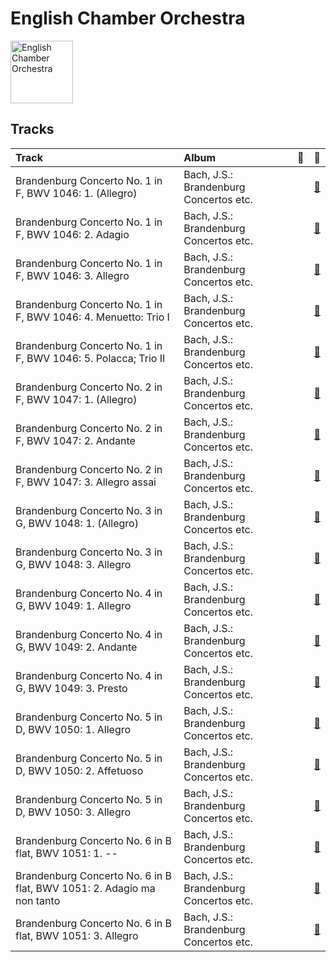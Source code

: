 
# English Chamber Orchestra


<img src="https://i.scdn.co/image/ab6761610000e5ebd56134c89f7b5ccbd2a06ca1" alt="English Chamber Orchestra" width="100" />

## Tracks

| Track                                                                  | Album                                  | 💚   | 🔗                                                          |
|:-----------------------------------------------------------------------|:---------------------------------------|:----|:-----------------------------------------------------------|
| Brandenburg Concerto No. 1 in F, BWV 1046: 1. (Allegro)                | Bach, J.S.: Brandenburg Concertos etc. |     | [🔗](https://open.spotify.com/track/0df320Pc1ZK0050luSGVHt) |
| Brandenburg Concerto No. 1 in F, BWV 1046: 2. Adagio                   | Bach, J.S.: Brandenburg Concertos etc. |     | [🔗](https://open.spotify.com/track/5STqUBrlZ1XUaUfKnWdYaY) |
| Brandenburg Concerto No. 1 in F, BWV 1046: 3. Allegro                  | Bach, J.S.: Brandenburg Concertos etc. |     | [🔗](https://open.spotify.com/track/4fXffigCHnDRCpkBLLPvG8) |
| Brandenburg Concerto No. 1 in F, BWV 1046: 4. Menuetto: Trio I         | Bach, J.S.: Brandenburg Concertos etc. |     | [🔗](https://open.spotify.com/track/7C3TyMdnQFiMjCoXclqEMC) |
| Brandenburg Concerto No. 1 in F, BWV 1046: 5. Polacca; Trio II         | Bach, J.S.: Brandenburg Concertos etc. |     | [🔗](https://open.spotify.com/track/4hD45OqQubjOEKChrtT9eA) |
| Brandenburg Concerto No. 2 in F, BWV 1047: 1. (Allegro)                | Bach, J.S.: Brandenburg Concertos etc. |     | [🔗](https://open.spotify.com/track/4PXwvtEMVB4Q3LV5H6eW7x) |
| Brandenburg Concerto No. 2 in F, BWV 1047: 2. Andante                  | Bach, J.S.: Brandenburg Concertos etc. |     | [🔗](https://open.spotify.com/track/4MY5iDvlsITcO9Y3hieoJU) |
| Brandenburg Concerto No. 2 in F, BWV 1047: 3. Allegro assai            | Bach, J.S.: Brandenburg Concertos etc. |     | [🔗](https://open.spotify.com/track/6VDiESR71MskMr5Hbzk5Z9) |
| Brandenburg Concerto No. 3 in G, BWV 1048: 1. (Allegro)                | Bach, J.S.: Brandenburg Concertos etc. |     | [🔗](https://open.spotify.com/track/51bqd4W15PIW7nBzvMCuuf) |
| Brandenburg Concerto No. 3 in G, BWV 1048: 3. Allegro                  | Bach, J.S.: Brandenburg Concertos etc. |     | [🔗](https://open.spotify.com/track/4HuoLeflqbsdeBUDvoD6An) |
| Brandenburg Concerto No. 4 in G, BWV 1049: 1. Allegro                  | Bach, J.S.: Brandenburg Concertos etc. |     | [🔗](https://open.spotify.com/track/7LxP1l4ddjhoVKqgSeRwZY) |
| Brandenburg Concerto No. 4 in G, BWV 1049: 2. Andante                  | Bach, J.S.: Brandenburg Concertos etc. |     | [🔗](https://open.spotify.com/track/3ycalZsD0op1GjZ6eDrpbU) |
| Brandenburg Concerto No. 4 in G, BWV 1049: 3. Presto                   | Bach, J.S.: Brandenburg Concertos etc. |     | [🔗](https://open.spotify.com/track/6PtzKhvAY9xejeJIrwxZGQ) |
| Brandenburg Concerto No. 5 in D, BWV 1050: 1. Allegro                  | Bach, J.S.: Brandenburg Concertos etc. |     | [🔗](https://open.spotify.com/track/7ImuASnzYk9YHn3isFjZ0j) |
| Brandenburg Concerto No. 5 in D, BWV 1050: 2. Affetuoso                | Bach, J.S.: Brandenburg Concertos etc. |     | [🔗](https://open.spotify.com/track/4ohJN7ZkuY733krIjdjjp2) |
| Brandenburg Concerto No. 5 in D, BWV 1050: 3. Allegro                  | Bach, J.S.: Brandenburg Concertos etc. |     | [🔗](https://open.spotify.com/track/5hoRPHTX8zSHCyPIGejvZj) |
| Brandenburg Concerto No. 6 in B flat, BWV 1051: 1. --                  | Bach, J.S.: Brandenburg Concertos etc. |     | [🔗](https://open.spotify.com/track/05sFtfNGSjuKGld0YiL2ZM) |
| Brandenburg Concerto No. 6 in B flat, BWV 1051: 2. Adagio ma non tanto | Bach, J.S.: Brandenburg Concertos etc. |     | [🔗](https://open.spotify.com/track/3rgXIZHbW1RW2dqno4QaCv) |
| Brandenburg Concerto No. 6 in B flat, BWV 1051: 3. Allegro             | Bach, J.S.: Brandenburg Concertos etc. |     | [🔗](https://open.spotify.com/track/1RJzEki8sy95amLpGyqSCT) |